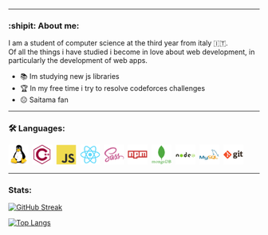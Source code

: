 ----
### :shipit: About me:

I am a student of computer science at the third year from italy :it:. <br>
Of all the things i have studied i become in love about web development, in particularly the development of web apps.

- :books: Im studying new js libraries
- :trophy: In my free time i try to resolve codeforces challenges
- :neutral_face: Saitama fan 

----
### :hammer_and_wrench: Languages:
<div>
  <img src="https://github.com/devicons/devicon/blob/master/icons/linux/linux-original.svg" title="Linus" alt="Linus" width="40" height="40"/>&nbsp;
  <img src="https://github.com/devicons/devicon/blob/master/icons/cplusplus/cplusplus-line.svg" title="CPP" alt="CPP" width="40" height="40"/>&nbsp;
  <img src="https://github.com/devicons/devicon/blob/master/icons/javascript/javascript-original.svg" title="JavaScript" alt="JavaScript" width="40" height="40"/>&nbsp;
  <img src="https://github.com/devicons/devicon/blob/master/icons/react/react-original.svg" title="React" alt="React" width="40" height="40"/>&nbsp;
  <img src="https://github.com/devicons/devicon/blob/master/icons/sass/sass-original.svg" title="Sass" alt="Sass" width="40" height="40"/>&nbsp;
  <img src="https://github.com/devicons/devicon/blob/master/icons/npm/npm-original-wordmark.svg" title="Npm" alt="Npm" width="40" height="40"/>&nbsp;
  <img src="https://github.com/devicons/devicon/blob/master/icons/mongodb/mongodb-plain-wordmark.svg" title="MDB" alt="MDB" width="40" height="40"/>&nbsp;
  <img src="https://github.com/devicons/devicon/blob/master/icons/nodejs/nodejs-original-wordmark.svg" title="NodeJS" alt="NodeJS" width="40" height="40"/>&nbsp;
  <img src="https://github.com/devicons/devicon/blob/master/icons/mysql/mysql-original-wordmark.svg" title="MySQL"  alt="MySQL" width="40" height="40"/>&nbsp;
  <img src="https://github.com/devicons/devicon/blob/master/icons/git/git-original-wordmark.svg" title="Git" alt="Git" width="40" height="40"/>
</div>

-----
### Stats:

[![GitHub Streak](http://github-readme-streak-stats.herokuapp.com?user=leonardogonfiantini&theme=tokyonight&hide_border=true&date_format=M%20j%5B%2C%20Y%5D)](https://git.io/streak-stats)

[![Top Langs](https://github-readme-stats.vercel.app/api/top-langs/?username=leonardogonfiantini&layout=compact&theme=tokyonight&hide_border=true)](https://github.com/anuraghazra/github-readme-stats)
